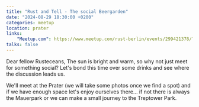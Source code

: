```yaml
---
title: "Rust and Tell - The social Beergarden"
date: "2024-08-29 18:30:00 +0200"
categories: meetup
location: prater
links:
    "Meetup.com": https://www.meetup.com/rust-berlin/events/299421378/?eventOrigin=group_events_list
talks: false
---
```


Dear fellow Rusteceans,
The sun is bright and warm, so why not just meet for something social?
Let's bond this time over some drinks and see where the discussion leads us.

We'll meet at the Prater (we will take some photos once we find a spot)
and if we have enough space let's enjoy ourselves there...
if not there is always the Mauerpark or we can make a small journey to the Treptower Park.

